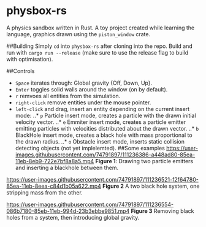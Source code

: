 
# physbox-rs
A physics sandbox written in Rust.
A toy project created while learning the language, graphics drawn using the `piston_window` crate.

##Building
Simply `cd` into `physbox-rs` after cloning into the repo.
Build and run with `cargo run --release` (make sure to use the release flag to build with optimisation).

##Controls
* `Space` iterates through: Global gravity {Off, Down, Up}.
* `Enter` toggles solid walls around the window (on by default).
* `r` remvoes all entities from the simulation.
* `right-click` remove entities under the mouse pointer.
* `left-click` and drag, insert an entity depending on the current insert mode:
..* `p` Particle insert mode, creates a particle with the drawn initial velocity vector.
..* `e` Emmiter insert mode, creates a particle emitter emitting particles with velocities distributed about the drawn vector.
..* `b` BlackHole insert mode, creates a black hole with mass proportional to the drawn radius.
..* `o` Obstacle insert mode, inserts static collision detecting objects (not yet implelemted).
##Some examples
https://user-images.githubusercontent.com/74791897/111236386-a448ad80-85ea-11eb-8eb9-722e7bf8a8a5.mp4
**Figure 1**: Drawing two particle emitters and inserting a blackhole between them.

https://user-images.githubusercontent.com/74791897/111236521-f2f64780-85ea-11eb-8eea-c84d1b05a622.mp4
**Figure 2** A two black hole system, one stripping mass from the other.

https://user-images.githubusercontent.com/74791897/111236554-086b7180-85eb-11eb-994d-23b3ebbe9851.mp4
**Figure 3** Removing black holes from a system, then introducing global gravity.



